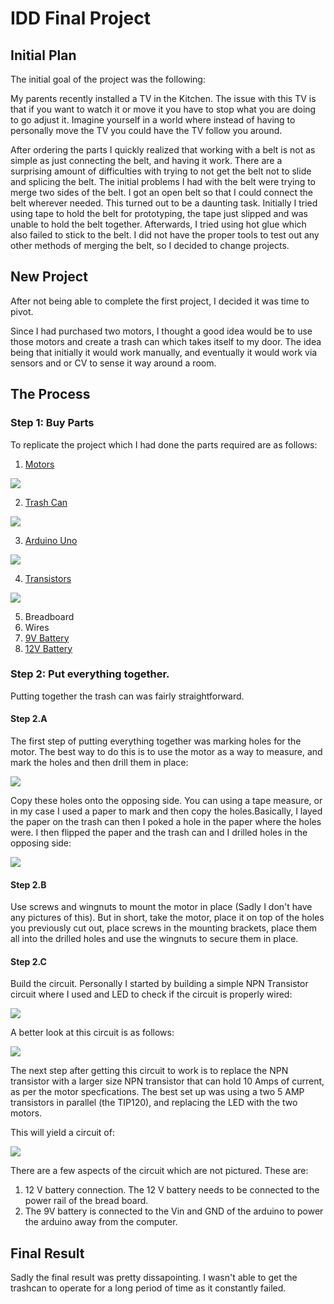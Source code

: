 # IDD Final Project
## Initial Plan

The initial goal of the project was the following: 

My parents recently installed a TV in the Kitchen. The issue with this TV is that if you want to watch it or move it you have to stop what you are doing to go adjust it. Imagine yourself in a world where instead of having to personally move the TV you could have the TV follow you around. 

After ordering the parts I quickly realized that working with a belt is not as simple as just connecting the belt, and having it work. There are a surprising amount of difficulties with trying to not get the belt not to slide and splicing the belt. The initial problems I had with the belt were trying to merge two sides of the belt. I got an open belt so that I could connect the belt wherever needed. This turned out to be a daunting task. Initially I tried using tape to hold the belt for prototyping, the tape just slipped and was unable to hold the belt together. Afterwards, I tried using hot glue which also failed to stick to the belt. I did not have the proper tools to test out any other methods of merging the belt, so I decided to change projects.

## New Project

After not being able to complete the first project, I decided it was time to pivot. 

Since I had purchased two motors, I thought a good idea would be to use those motors and create a trash can which takes itself to my door. The idea being that initially it would work manually, and eventually it would work via sensors and or CV to sense it way around a room.

## The Process
### Step 1: Buy Parts 

To replicate the project which I had done the parts required are as follows: 

1. [Motors](https://www.robotshop.com/en/cytron-power-window-motors-w--5-wheels--pair.html)

<img src="https://github.com/SamyAbisaleh/Interactive-Lab-Hub/blob/master/Final%20Project/Motors.PNG">

2. [Trash Can](https://www.amazon.com/AmazonCommercial-Gallon-Commercial-Basket-1-Pack/dp/B07YPRSX86/ref=sr_1_6?dchild=1&keywords=plastic+trash+can&qid=1608229844&sr=8-6)

<img src = "https://github.com/SamyAbisaleh/Interactive-Lab-Hub/blob/master/Final%20Project/TrashCan.PNG">

3. [Arduino Uno](https://www.amazon.com/gp/product/B01EWOE0UU/ref=ppx_yo_dt_b_asin_title_o02_s00?ie=UTF8&psc=1)

<img src = "https://github.com/SamyAbisaleh/Interactive-Lab-Hub/blob/master/Final%20Project/Arduino.PNG">

4. [Transistors](https://www.amazon.com/gp/product/B07LG2C3MY/ref=ppx_yo_dt_b_asin_title_o00_s00?ie=UTF8&psc=1)

<img src = "https://github.com/SamyAbisaleh/Interactive-Lab-Hub/blob/master/Final%20Project/Transistor.PNG">

5. Breadboard
6. Wires
7. [9V Battery](https://www.amazon.com/Duracell-Coppertop-Alkaline-Batteries-Count/dp/B000K2NW08/ref=sr_1_1_sspa?crid=1YDGV99KHEPLV&dchild=1&keywords=9v+battery&qid=1608236229&sprefix=9V+%2Caps%2C176&sr=8-1-spons&psc=1&spLa=ZW5jcnlwdGVkUXVhbGlmaWVyPUExQ09PREJIUEVQN1FSJmVuY3J5cHRlZElkPUEwOTc1MTA1RTJZOU5RWFROSFBCJmVuY3J5cHRlZEFkSWQ9QTAyMzgxNDY0Q09LRjZTWDcyOTImd2lkZ2V0TmFtZT1zcF9hdGYmYWN0aW9uPWNsaWNrUmVkaXJlY3QmZG9Ob3RMb2dDbGljaz10cnVl)
8. [12V Battery](https://www.amazon.com/AB12120-12AH-Replacement-Battery-LW-6FM10DC/dp/B07W73631X/ref=sr_1_2_sspa?crid=1J1O0QICN70Y5&dchild=1&keywords=12v+battery&qid=1608236166&sprefix=12V+battery%2Caps%2C182&sr=8-2-spons&psc=1&spLa=ZW5jcnlwdGVkUXVhbGlmaWVyPUExVEhZMDVRUUE1OUNTJmVuY3J5cHRlZElkPUEwNjQ4OTI1M0hWWVozUVlZME1NRiZlbmNyeXB0ZWRBZElkPUEwMjEzMjY4RURCQVI3UEdZVUVHJndpZGdldE5hbWU9c3BfYXRmJmFjdGlvbj1jbGlja1JlZGlyZWN0JmRvTm90TG9nQ2xpY2s9dHJ1ZQ==)

### Step 2: Put everything together. 

Putting together the trash can was fairly straightforward. 

#### Step 2.A

The first step of putting everything together was marking holes for the motor. The best way to do this is to use the motor as a way to measure, and mark the holes and then drill them in place: 

<img src = "https://github.com/SamyAbisaleh/Interactive-Lab-Hub/blob/master/Final%20Project/Holes.PNG">

Copy these holes onto the opposing side. You can using a tape measure, or in my case I used a paper to mark and then copy the holes.Basically, I layed the paper on the trash can then I poked a hole in the paper where the holes were. I then flipped the paper and the trash can and I drilled holes in the opposing side:

<img src = "https://github.com/SamyAbisaleh/Interactive-Lab-Hub/blob/master/Final%20Project/Paper.PNG">

#### Step 2.B 

Use screws and wingnuts to mount the motor in place (Sadly I don't have any pictures of this). But in short, take the motor, place it on top of the holes you previously cut out, place screws in the mounting brackets, place them all into the drilled holes and use the wingnuts to secure them in place. 

#### Step 2.C

Build the circuit. Personally I started by building a simple NPN Transistor circuit where I used and LED to check if the circuit is properly wired: 

<img src = "https://github.com/SamyAbisaleh/Interactive-Lab-Hub/blob/master/Final%20Project/LED_Circuit.jpeg">

A better look at this circuit is as follows: 

<img src = "https://github.com/SamyAbisaleh/Interactive-Lab-Hub/blob/master/Final%20Project/LED_Circuit_TinkerCad.png">

The next step after getting this circuit to work is to replace the NPN transistor with a larger size NPN transistor that can hold 10 Amps of current, as per the motor specfications. The best set up was using a two 5 AMP transistors in parallel (the TIP120), and replacing the LED with the two motors. 

This will yield a circuit of: 

<img src = "https://github.com/SamyAbisaleh/Interactive-Lab-Hub/blob/master/Final%20Project/Final Circuit.jpeg">

There are a few aspects of the circuit which are not pictured. These are:

1. 12 V battery connection. The 12 V battery needs to be connected to the power rail of the bread board.
2. The 9V battery is connected to the Vin and GND of the arduino to power the arduino away from the computer. 

## Final Result

Sadly the final result was pretty dissapointing. I wasn't able to get the trashcan to operate for a long period of time as it constantly failed. 

